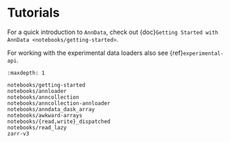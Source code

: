 # Tutorials

For a quick introduction to `AnnData`, check out {doc}`Getting Started with AnnData <notebooks/getting-started>`.

For working with the experimental data loaders also see {ref}`experimental-api`.

```{toctree}
:maxdepth: 1

notebooks/getting-started
notebooks/annloader
notebooks/anncollection
notebooks/anncollection-annloader
notebooks/anndata_dask_array
notebooks/awkward-arrays
notebooks/{read,write}_dispatched
notebooks/read_lazy
zarr-v3
```
